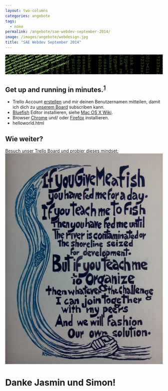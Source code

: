 ```yaml
---
layout: two-columns
categories: angebote
tags:
  - none
permalink: /angebote/sae-webdev-september-2014/
image: /images/angebote/webdesign.jpg
title: "SAE Webdev September 2014"
---
```

<div class=angebot-top-wide"><img title="SAE Webdev September 2014" src="/images/angebote/webdesign_sub.jpg"></div>

<h2>Get up and running in minutes.<sup><a href="http://jekyllrb.com/">1</a></sup></h2>

<ul>
<li>Trello Account <a href="http://bit.ly/trello-register">erstellen</a> und mir deinen Benutzernamen mitteilen, damit ich dich zu <a href="https://trello.com/b/FiHaDErW/webdev-september-2014">unserem Board</a> subscriben kann.</li>
<li><a href="http://bluefish.openoffice.nl">Bluefish</a> Editor installieren, siehe <a href="http://bfwiki.tellefsen.net/index.php/Installing_Bluefish#Installing_Bluefish_on_Mac_OS_X">Mac OS X Wiki</a>.</li>
<li>Browser <a href="https://www.google.com/chrome/browser/">Chrome</a> und/ oder <a href="https://www.mozilla.org/firefox/">Firefox</a> installieren.</li>
<li>helloworld.html</li>
</ul>

<h2>Wie weiter?</h2>

<a href="https://trello.com/b/FiHaDErW/webdev-september-2014">Besuch unser Trello Board und probier dieses mindset:<img title="Fish" src="/images/angebote/sae-webdev-september-2014.jpg"></a>

<h1>Danke Jasmin und Simon!</h1>
